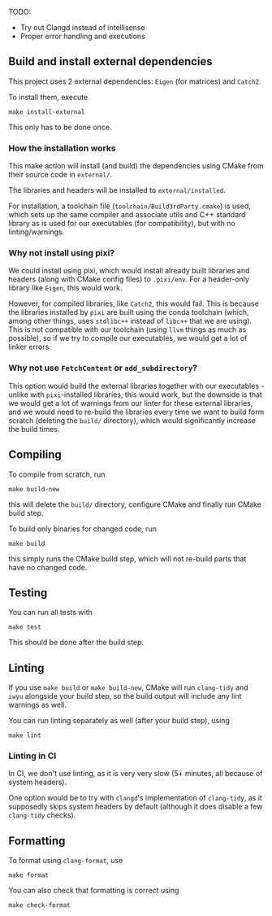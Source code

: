 TODO:
* Try out Clangd instead of intellisense
* Proper error handling and executions

## Build and install external dependencies

This project uses 2 external dependencies: `Eigen` (for matrices) and `Catch2`.

To install them, execute

```
make install-external
```

This only has to be done once.


### How the installation works

This make action will install (and build) the dependencies using CMake from their source code in `external/`.

The libraries and headers will be installed to `external/installed`.

For installation, a toolchain file (`toolchain/Build3rdParty.cmake`) is used, which sets up the same compiler and associate utils and C++ standard library as is used for our executables (for compatibility), but with no linting/warnings.

### Why not install using pixi?

We could install using pixi, which would install already built libraries and headers (along with CMake config files) to `.pixi/env`. For a header-only library like `Eigen`, this would work.

However, for compiled libraries, like `Catch2`, this would fail. This is because the libraries installed by `pixi` are built using the conda toolchain (which, among other things, uses `stdlibc++` instead of `libc++` that we are using). This is not compatible with our toolchain (using `llvm` things as much as possible), so if we try to compile our executables, we would get a lot of linker errors.

### Why not use `FetchContent` or `add_subdirectory`?

This option would build the external libraries together with our executables - unlike with `pixi`-installed libraries, this would work, but the downside is that we would get a lot of warnings from our linter for these external libraries, and we would need to re-build the libraries every time we want to build form scratch (deleting the `build/` directory), which would significantly increase the build times.

## Compiling

To compile from scratch, run

```
make build-new
```

this will delete the `build/` directory, configure CMake and finally run CMake build step.

To build only binaries for changed code, run

```
make build
```

this simply runs the CMake build step, which will not re-build parts that have no changed code.

## Testing

You can run all tests with

```
make test
```

This should be done after the build step.

## Linting

If you use `make build` or `make build-new`, CMake will run `clang-tidy` and `iwyu` alongside your build step,
so the build output will include any lint warnings as well.

You can run linting separately as well (after your build step), using

```
make lint
```

### Linting in CI

In CI, we don't use linting, as it is very very slow (5+ minutes, all because of system headers).

One option would be to try with `clangd`'s implementation of `clang-tidy`, as it supposedly skips system
headers by default (although it does disable a few `clang-tidy` checks).

## Formatting

To format using `clang-format`, use

```
make format
```

You can also check that formatting is correct using

```
make check-format
```
